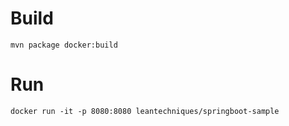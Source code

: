 # Build
```
mvn package docker:build
```

# Run

```
docker run -it -p 8080:8080 leantechniques/springboot-sample
```
